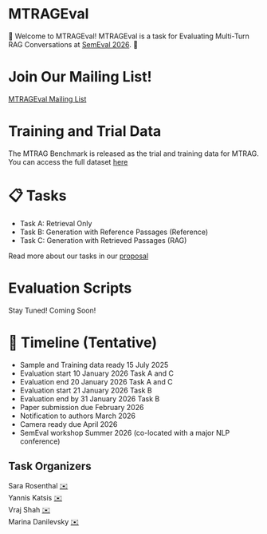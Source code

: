 # MTRAGEval

🎉 Welcome to MTRAGEval! MTRAGEval is a task for Evaluating Multi-Turn RAG Conversations at [SemEval 2026](https://semeval.github.io/SemEval2026/). 🎉

# Join Our Mailing List!

[MTRAGEval Mailing List](https://groups.google.com/g/mtrageval)

# Training and Trial Data

The MTRAG Benchmark is released as the trial and training data for MTRAG. You can access the full dataset [here](https://github.com/IBM/mt-rag-benchmark/)

# 📋 Tasks

* Task A: Retrieval Only
* Task B: Generation with Reference Passages (Reference)
* Task C: Generation with Retrieved Passages (RAG)

Read more about our tasks in our [proposal](../MT_RAG_SemEval_Proposal.pdf)

# Evaluation Scripts

Stay Tuned! Coming Soon!

# 📆 Timeline (Tentative)

* Sample and Training data ready 15 July 2025
* Evaluation start 10 January 2026 Task A and C
* Evaluation end 20 January 2026 Task A and C
* Evaluation start 21 January 2026 Task B
* Evaluation end by 31 January 2026 Task B
* Paper submission due February 2026
* Notification to authors March 2026
* Camera ready due April 2026
* SemEval workshop Summer 2026 (co-located with a major NLP conference)


<!-- ## Task A: Retrieval Only

Given the conversations, use the following [script](/scripts/conversations2retrieval.py) to convert the conversation into input to send the retriever. You can achieve this anyway you desire such as a rewrite of the conversation, using only the last question, trying to generate an answer etc.. 

[Conversations](/human/conversations/conversations.json)  
[Corpora](/corpora/)  
[Sample Data](/human/retrieval_tasks/)  

Your final output should be a tsv file that includes the query-id and corpus-id for all relevant passages per question.

### Output Format:

```
query-id \t corpus-id \t score
```

The score will not be used, so it can always be 1. The corpus-id is per line. If the query has multiple relevant passages, they should be on separate lines. Sample output can be seen in the Sample Data folder above.

## Task B: Generation with Reference Passages

[Data](/human/generation_tasks/reference.jsonl)

## Task C: Full RAG

[Data](/human/generation_tasks/reference+RAG.jsonl)

## Evaluation Scripts -->

## Task Organizers

Sara Rosenthal [✉️](sjrosenthal@us.ibm.com)  
Yannis Katsis [✉️](yannis.katsis@ibm.com)  
Vraj Shah [✉️](vraj@ibm.com)  
Marina Danilevsky [✉️](mdanile@us.ibm.com)   
